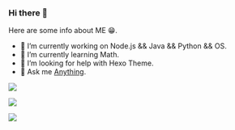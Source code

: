 ### Hi there 👋


Here are some info about ME 😁.

- 🔭 I’m currently working on Node.js && Java && Python && OS.
- 🌱 I’m currently learning Math.
- 🤔 I’m looking for help with Hexo Theme.
- 💬 Ask me [Anything](mailto:lhxone@outlook.com).



![](https://github-readme-stats.vercel.app/api?username=lhxone&show_icons=true&theme=radical)

![](https://github-readme-stats.anuraghazra1.vercel.app/api/top-langs/?username=lhxone&layout=compact&theme=radical)

![](https://github-readme-stats.anuraghazra1.vercel.app/api/pin/?username=lhxone&repo=lhxone.github.io&theme=radical)
